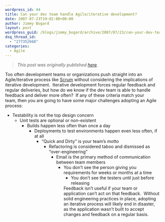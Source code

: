 ```yaml
---
wordpress_id: 44
title: Can your dev team handle Agile/iterative development?
date: 2007-07-23T19:02:00+00:00
author: Jimmy Bogard
layout: post
wordpress_guid: /blogs/jimmy_bogard/archive/2007/07/23/can-your-dev-team-handle-agile-iterative-development.aspx
dsq_thread_id:
  - "277352668"
categories:
  - Agile
---
```

> _This post was originally published [here](http://grabbagoft.blogspot.com/2007/07/can-your-dev-team-handle-agileiterative.html)._

Too often development teams or organizations push straight into an Agile/iterative process like [Scrum](http://www.controlchaos.com/) without considering the implications of iterative development.&nbsp;&nbsp;Iterative development forces regular feedback and regular deliveries, but how do we know if the dev team is able to handle feedback and deliver more often?&nbsp; If any of these criteria match your team,&nbsp;then&nbsp;you are&nbsp;going to have some major challenges adopting&nbsp;an Agile process:

  * Testability is&nbsp;not the&nbsp;top design concern 
      * Unit tests are optional or non-existent 
          * Builds happen less often&nbsp;than once a day 
              * Deployments to test environments happen even less often, if at all 
                  * &#8220;Quick and Dirty&#8221; is your team&#8217;s motto 
                      * Refactoring is considered taboo and dismissed as &#8220;over-engineering&#8221; 
                          * Email is the&nbsp;primary method of&nbsp;communication between team members 
                              * You don&#8217;t see the person giving you requirements for weeks or months at a time 
                                  * You don&#8217;t see the testers until&nbsp;just before releasing</ul> 
                                Feedback isn&#8217;t useful if your team or application can&#8217;t act on that feedback.&nbsp; Without solid engineering practices in place, adopting an iterative process will likely end in disaster, as the application wasn&#8217;t built to accept changes and feedback on a regular basis.